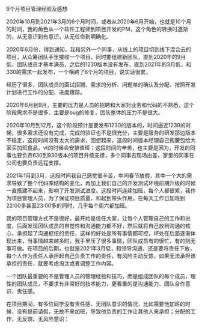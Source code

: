 6个月项目管理经验及感想

2020年10月到2021年3月的6个月时间，或者从2020年6月开始，也就是10个月的时间，我的角色从一个软件工程师到项目开发的PM，这个角色的转换时逐渐的，从无意识到有意识，从无任命到明确化。

2020年6月份，得到通知，我和另外一个同事，从线上的项目切到线下混合云的项目，从众筹团队手里接收一个项目，同时要组建新团队，直到2020年的9月低，团队成员才基本满员，之后的1230版本没有发布，直到2021年的3月低，和330的需求一起发布，一个横跨了6个月的项目，说实话很累。

经历了很多，团队成员的面试招聘、需求的分析、问题单的确认及分配、按照开发计划进行工作的分配、进度跟踪。

2020年6月到9月，主要的压力是人员的招聘和大家对业务和代码的不熟悉，这个阶段需求不是很多、主要是bug的修复，团队整体的压力不是很大。

2020年10月到12月，这个阶段预计是要发布1230的版本的，时间逼近1230的时候，很多需求还没有完成，完成的验证也不是很充分，主要是服务的研发那边版本不稳定，这段时间没有太大的需求，回想起来，这段时间版本经理自己掏腰包给大家买加班食品，vt的时候会安排值班；这段时间的辛苦，也主要是因为，开发的同事也要负责630到930版本的项目升级支撑，多个同事去现场出差，家里的同事在公司也要负责远程支撑。

2021年1月到3月，这段时间我自己感觉很辛苦，中间春节放假，其中一个大的需求导致了整个代码库结构的变化，再加上我们自己的开发测试环境前期升级的时候一直搭建不起来，影响了开发测试进度。这段时间连续加班，每个人都很累，我作为项目管理人员，为了保证项目质量，和起到带头作用，在每天工作日加班到22:00多甚至23:00多的同时，几乎每个周六都加班。

我的项目管理方式不是很好，最开始是信任大家，让每个人管理自己的工作和进度，后面发现团队成员的自觉性和沟通能力都不好，然后就将自己放到沟通的核心，承担起了沟通枢纽的责任，这样的好处是所有事情都可控，坏处在后面逐渐体现出来，当事情越来越多时，我手里压了很多事情，团队成员有的很忙，有的则无事可做。在项目的后期，也就是2021年3月低，和领导沟通，还是要将责任下放，每个人作为责任人承担起自己负责工作的责任，有风险主动反馈，如果无法承担该承担的责任，就要考虑淘汰或者调整工作内容。

一个团队最重要的不是管理人员的管理经验和技巧，而是组成团队的每个成员，理性的团队成员，不要求有非常好的技术能力，更看重的是沟通能力、团队合作意识、责任感。

在项目期间，有多位同学没有责任感、无团队意识的情况，比如需要他加班的时候，没有提前请假，无故不来加班，导致他负责的工作让其他人来承担；分配的工作，无反馈、无风险意识；



